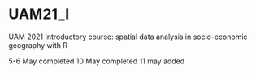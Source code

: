 # UAM21_I
UAM 2021 Introductory course: spatial data analysis in socio-economic geography with R

5-6 May completed
10 May completed
11 may added